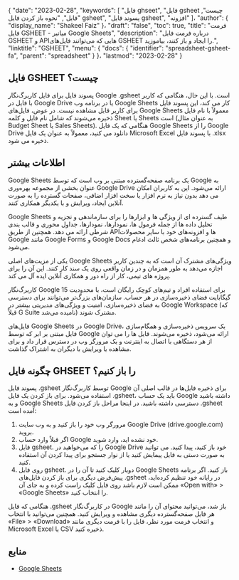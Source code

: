 {
  "date": "2023-02-28",
  "keywords": [
"فایل ghseet",
"فایل gsheet چیست",
"فایل",
"نحوه باز کردن فایل gsheet",
"پسوند فایل gsheet",
"افزونه"
]،
  "author": {
    "display_name": "Shakeel Faiz"
}،
  "draft": "false",
  "toc": true,
  "title": "فرمت فایل GSHEET - میانبر Google Sheets",
  "description": "درباره فرمت فایل GSHEET و APIهایی که می‌توانند فایل‌های GSHEET را ایجاد و باز کنند، بیاموزید.",
  "linktitle": "GSHEET",
  "menu": {
    "docs": {
      "identifier": "spreadsheet-gsheet-fa",
      "parent": "spreadsheet"
}
}،
  "lastmod": "2023-02-28"
}

## فایل GSHEET چیست؟

پسوند فایل برای فایل کاربرگ‌نگار Google .gsheet است. با این حال، هنگامی که کاربر با فایل در Google Drive یا در برنامه وب Google Sheets کار می کند، این پسوند فایل برای کاربر قابل مشاهده نیست. در عوض، فایل‌های Google Sheets معمولاً با نام فایل ذخیره می‌شوند که شامل نام فایل و کلمه Sheet یا Sheets است (به عنوان مثال Budget Sheet یا Sales Sheets). هنگامی که یک فایل Google Sheets را از Google Drive دانلود می کنید، معمولاً به عنوان یک فایل Microsoft Excel با پسوند فایل .xlsx ذخیره می شود.

## اطلاعات بیشتر

Google Sheets یک برنامه صفحه‌گسترده مبتنی بر وب است که توسط Google به عنوان بخشی از مجموعه بهره‌وری Google Drive ارائه می‌شود. این به کاربران امکان می دهد بدون نیاز به نرم افزار یا سخت افزار اضافی، صفحات گسترده را به صورت آنلاین ایجاد، ویرایش و با یکدیگر همکاری کنند.

Google Sheets طیف گسترده ای از ویژگی ها و ابزارها را برای سازماندهی و تجزیه و تحلیل داده ها از جمله فرمول ها، نمودارها، نمودارها، جداول محوری و قالب بندی شرطی ارائه می دهد. همچنین از طریق APIها و افزونه‌های خود با سایر محصولات Google مانند Google Forms و Google Docs و همچنین برنامه‌های شخص ثالث ادغام می‌شود.

یکی از مزیت‌های اصلی Google Sheets ویژگی‌های مشترک آن است که به چندین کاربر اجازه می‌دهد به طور همزمان و در زمان واقعی روی یک سند کار کنند. این آن را برای پروژه های تیمی، کار از راه دور و همکاری آنلاین ایده آل می کند.

کاربرگ‌نگار Google برای استفاده افراد و تیم‌های کوچک رایگان است، با محدودیت 15 گیگابایت فضای ذخیره‌سازی در هر حساب. سازمان‌های بزرگ‌تر می‌توانند برای دسترسی به فضای ذخیره‌سازی، امنیت و ویژگی‌های مدیریتی بیشتر در Google Workspace (که قبلاً G Suite نامیده می‌شد) مشترک شوند.

فایل‌های Google Sheets در Google Drive، یک سرویس ذخیره‌سازی و همگام‌سازی فایل مبتنی بر ابر که توسط Google ارائه می‌شود، ذخیره می‌شوند. فایل ها را می توان از هر دستگاهی با اتصال به اینترنت و یک مرورگر وب در دسترس قرار داد و برای مشاهده یا ویرایش با دیگران به اشتراک گذاشت.

## چگونه فایل GHSEET را باز کنیم؟

پسوند فایل .gsheet توسط کاربرگ‌نگار Google برای ذخیره فایل‌ها در قالب اصلی آن استفاده می‌شود. برای باز کردن یک فایل .gsheet، باید یک حساب Google داشته باشید و به Google Sheets دسترسی داشته باشید. در اینجا مراحل باز کردن فایل .gsheet آمده است:

1. مرورگر وب خود را باز کنید و به وب سایت Google Drive (drive.google.com) بروید.
2. اگر قبلاً وارد حساب Google خود نشده اید، وارد شوید.
3. فایل gsheet. را که می‌خواهید در Google Drive خود باز کنید، پیدا کنید. می توانید به صورت دستی به فایل پیمایش کنید یا از نوار جستجو برای پیدا کردن آن استفاده کنید.
4. روی فایل gsheet. دوبار کلیک کنید تا آن را در Google Sheets باز کنید. اگر برنامه پیش‌فرض دیگری برای باز کردن فایل‌های .gsheet در رایانه خود تنظیم کرده‌اید، ممکن است لازم باشد روی فایل کلیک راست کرده و به جای آن «Open with» > «Google Sheets» را انتخاب کنید.

هنگامی که فایل .gsheet در کاربرگ‌نگار Google باز شد، می‌توانید محتوای آن را مانند هر فایل صفحه‌گسترده دیگری مشاهده و ویرایش کنید. همچنین می‌توانید با انتخاب «File» > «Download» و انتخاب فرمت مورد نظر، فایل را با فرمت دیگری مانند Microsoft Excel یا CSV ذخیره کنید.

## منابع
* [Google Sheets](https://en.wikipedia.org/wiki/Google_Sheets)
